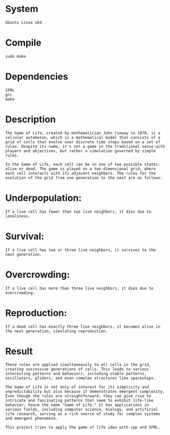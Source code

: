 # System
    Ubuntu Linux x64
# Compile
    sudo make
# Dependencies
    SFML 
    gcc
    make
# Description
    The Game of Life, created by mathematician John Conway in 1970, is a cellular automaton, which is a mathematical model that consists of a grid of cells that evolve over discrete time steps based on a set of rules. Despite its name, it's not a game in the traditional sense with players and objectives, but rather a simulation governed by simple rules.

    In the Game of Life, each cell can be in one of two possible states: alive or dead. The game is played on a two-dimensional grid, where each cell interacts with its adjacent neighbors. The rules for the evolution of the grid from one generation to the next are as follows:
# Underpopulation: 
    If a live cell has fewer than two live neighbors, it dies due to loneliness.
# Survival: 
    If a live cell has two or three live neighbors, it survives to the next generation.
# Overcrowding: 
    If a live cell has more than three live neighbors, it dies due to overcrowding.
# Reproduction: 
    If a dead cell has exactly three live neighbors, it becomes alive in the next generation, simulating reproduction.
# Result
    These rules are applied simultaneously to all cells in the grid, creating successive generations of cells. This leads to various interesting patterns and behaviors, including stable patterns, oscillators, gliders, and even complex structures like spaceships.

    The Game of Life is not only of interest for its simplicity and unpredictability but also because it demonstrates emergent complexity. Even though the rules are straightforward, they can give rise to intricate and fascinating patterns that seem to exhibit life-like behavior, hence the name "Game of Life." It has applications in various fields, including computer science, biology, and artificial life research, serving as a rich source of study for complex systems and emergent phenomena.

    This project tries to apply the game of life idea with cpp and SFML.
